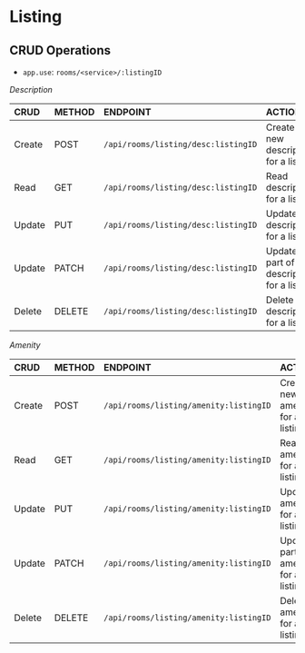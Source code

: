 # Listing

## CRUD Operations
* `app.use`: `rooms/<service>/:listingID`

*Description*

| CRUD    | METHOD  | ENDPOINT                              | ACTION                                      |
|:------- |:--------|:--------------------------------------|:--------------------------------------------|
| Create  | POST    | `/api/rooms/listing/desc:listingID`   | Create new description for a listing        |
| Read    | GET     | `/api/rooms/listing/desc:listingID`   | Read description for a listing              |
| Update  | PUT     | `/api/rooms/listing/desc:listingID`   | Update description for a listing            |
| Update  | PATCH   | `/api/rooms/listing/desc:listingID`   | Update part of a description for a listing  |
| Delete  | DELETE  | `/api/rooms/listing/desc:listingID`   | Delete a description for a listing          |

*Amenity*

| CRUD    | METHOD  | ENDPOINT                              | ACTION                                   |
|:------- |:--------|:--------------------------------------|:-----------------------------------------|
| Create  | POST    | `/api/rooms/listing/amenity:listingID`| Create new amenity for a listing         |
| Read    | GET     | `/api/rooms/listing/amenity:listingID`| Read amenity for a listing               |
| Update  | PUT     | `/api/rooms/listing/amenity:listingID`| Update amenity for a listing             |
| Update  | PATCH   | `/api/rooms/listing/amenity:listingID`| Update part of amenity for a listing     |
| Delete  | DELETE  | `/api/rooms/listing/amenity:listingID`| Delete amenity for a listing             |


